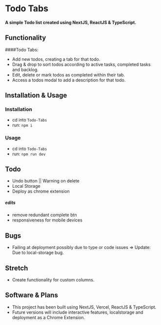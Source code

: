 # Todo Tabs
#### A simple Todo list created using NextJS, ReactJS & TypeScript.

## Functionality
####Todo Tabs:
- Add new todos, creating a tab for that todo.
- Drag & drop to sort todos according to active tasks, completed tasks and backlog.
- Edit, delete or mark todos as completed within their tab.
- Access a todos modal to add a description for that todo.

## Installation & Usage
### Installation
- cd into `Todo-Tabs`
- run: `npm i`

### Usage
- cd into `Todo-Tabs`
- run: `npm run dev`

## Todo
- Undo button || Warning on delete
- Local Storage
- Deploy as chrome extension
##### edits
- remove redundant complete btn
- responsiveness for mobile devices


## Bugs
- Failing at deployment possibly due to type or code issues => Update: Due to local-storage bug.

## Stretch
- Create functionality for custom columns.


## Software & Plans
- This project has been built using NextJS, Vercel, ReactJS & TypeScript.
- Future versions will include interactive features, localstorage and deployment as a Chrome Extension.
